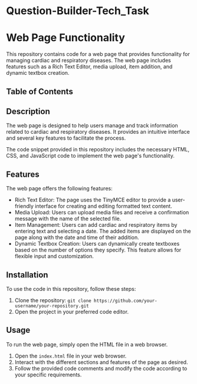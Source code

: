 # Question-Builder-Tech_Task

# Web Page Functionality

This repository contains code for a web page that provides functionality for managing cardiac and respiratory diseases. The web page includes features such as a Rich Text Editor, media upload, item addition, and dynamic textbox creation.

## Table of Contents


## Description

The web page is designed to help users manage and track information related to cardiac and respiratory diseases. It provides an intuitive interface and several key features to facilitate the process.

The code snippet provided in this repository includes the necessary HTML, CSS, and JavaScript code to implement the web page's functionality.

## Features

The web page offers the following features:

- Rich Text Editor: The page uses the TinyMCE editor to provide a user-friendly interface for creating and editing formatted text content.
- Media Upload: Users can upload media files and receive a confirmation message with the name of the selected file.
- Item Management: Users can add cardiac and respiratory items by entering text and selecting a date. The added items are displayed on the page along with the date and time of their addition.
- Dynamic Textbox Creation: Users can dynamically create textboxes based on the number of options they specify. This feature allows for flexible input and customization.

## Installation

To use the code in this repository, follow these steps:

1. Clone the repository: `git clone https://github.com/your-username/your-repository.git`
2. Open the project in your preferred code editor.

## Usage

To run the web page, simply open the HTML file in a web browser.

1. Open the `index.html` file in your web browser.
2. Interact with the different sections and features of the page as desired.
3. Follow the provided code comments and modify the code according to your specific requirements.


